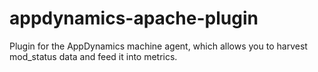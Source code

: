 appdynamics-apache-plugin
=========================

Plugin for the AppDynamics machine agent, which allows you to harvest mod_status data and feed it into metrics.